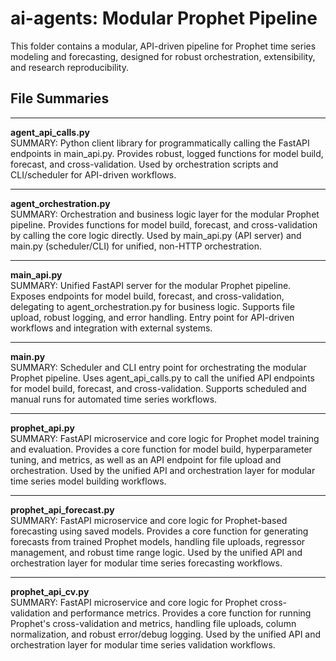 # ai-agents: Modular Prophet Pipeline

This folder contains a modular, API-driven pipeline for Prophet time series modeling and forecasting, designed for robust orchestration, extensibility, and research reproducibility.

## File Summaries

---

**agent_api_calls.py**  
SUMMARY: Python client library for programmatically calling the FastAPI endpoints in main_api.py. Provides robust, logged functions for model build, forecast, and cross-validation. Used by orchestration scripts and CLI/scheduler for API-driven workflows.

---

**agent_orchestration.py**  
SUMMARY: Orchestration and business logic layer for the modular Prophet pipeline. Provides functions for model build, forecast, and cross-validation by calling the core logic directly. Used by main_api.py (API server) and main.py (scheduler/CLI) for unified, non-HTTP orchestration.

---

**main_api.py**  
SUMMARY: Unified FastAPI server for the modular Prophet pipeline. Exposes endpoints for model build, forecast, and cross-validation, delegating to agent_orchestration.py for business logic. Supports file upload, robust logging, and error handling. Entry point for API-driven workflows and integration with external systems.

---

**main.py**  
SUMMARY: Scheduler and CLI entry point for orchestrating the modular Prophet pipeline. Uses agent_api_calls.py to call the unified API endpoints for model build, forecast, and cross-validation. Supports scheduled and manual runs for automated time series workflows.

---

**prophet_api.py**  
SUMMARY: FastAPI microservice and core logic for Prophet model training and evaluation. Provides a core function for model build, hyperparameter tuning, and metrics, as well as an API endpoint for file upload and orchestration. Used by the unified API and orchestration layer for modular time series model building workflows.

---

**prophet_api_forecast.py**  
SUMMARY: FastAPI microservice and core logic for Prophet-based forecasting using saved models. Provides a core function for generating forecasts from trained Prophet models, handling file uploads, regressor management, and robust time range logic. Used by the unified API and orchestration layer for modular time series forecasting workflows.

---

**prophet_api_cv.py**  
SUMMARY: FastAPI microservice and core logic for Prophet cross-validation and performance metrics. Provides a core function for running Prophet's cross-validation and metrics, handling file uploads, column normalization, and robust error/debug logging. Used by the unified API and orchestration layer for modular time series validation workflows.
